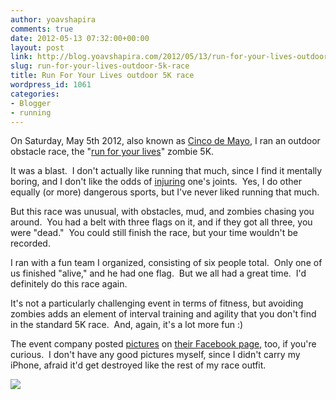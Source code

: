 ```yaml
---
author: yoavshapira
comments: true
date: 2012-05-13 07:32:00+00:00
layout: post
link: http://blog.yoavshapira.com/2012/05/13/run-for-your-lives-outdoor-5k-race/
slug: run-for-your-lives-outdoor-5k-race
title: Run For Your Lives outdoor 5K race
wordpress_id: 1061
categories:
- Blogger
- running
---
```


On Saturday, May 5th 2012, also known as [Cinco de Mayo](http://en.wikipedia.org/wiki/Cinco_de_Mayo), I ran an outdoor obstacle race, the "[run for your lives](http://runforyourlives.com/)" zombie 5K.  
  
It was a blast.  I don't actually like running that much, since I find it mentally boring, and I don't like the odds of [injuring](http://www.runnersworld.com/article/0,7120,s6-241-285--13841-0,00.html) one's joints.  Yes, I do other equally (or more) dangerous sports, but I've never liked running that much.  
  
But this race was unusual, with obstacles, mud, and zombies chasing you around.  You had a belt with three flags on it, and if they got all three, you were "dead."  You could still finish the race, but your time wouldn't be recorded.  
  
I ran with a fun team I organized, consisting of six people total.  Only one of us finished "alive," and he had one flag.  But we all had a great time.  I'd definitely do this race again.  
  
It's not a particularly challenging event in terms of fitness, but avoiding zombies adds an element of interval training and agility that you don't find in the standard 5K race.  And, again, it's a lot more fun :)  
  
The event company posted [pictures](https://www.facebook.com/media/set/?set=a.385310604843976.79218.149347058440333&type=3) on [their Facebook page](https://www.facebook.com/media/set/?set=a.385310604843976.79218.149347058440333&type=3), too, if you're curious.  I don't have any good pictures myself, since I didn't carry my iPhone, afraid it'd get destroyed like the rest of my race outfit.  
  


[![](https://yoavshapira.files.wordpress.com/2012/05/1f772-318201_385993741439041_184680874903663_1079007_944334814_n.jpeg?w=300)](https://yoavshapira.files.wordpress.com/2012/05/1f772-318201_385993741439041_184680874903663_1079007_944334814_n.jpeg)

  
  
  

